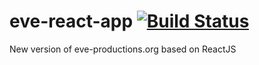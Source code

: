 # eve-react-app [![Build Status](https://travis-ci.org/mazahell/eve-react.svg?branch=master)](https://travis-ci.org/mazahell/eve-react)

New version of eve-productions.org based on ReactJS 

